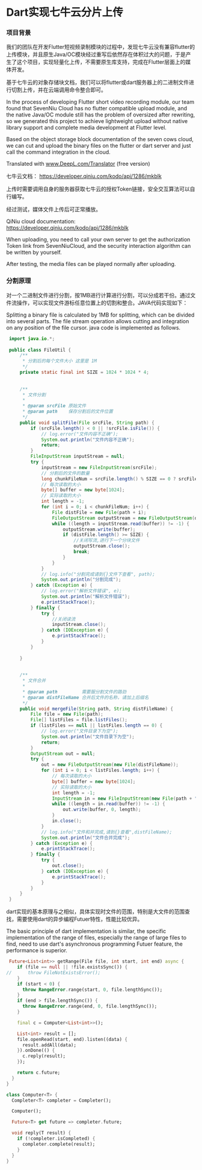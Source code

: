 # Dart实现七牛云分片上传

### 项目背景
我们的团队在开发Flutter短视频录制模块的过程中，发现七牛云没有兼容flutter的上传模块，并且原生Java/OC模块经过重写后依然存在体积过大的问题，于是产生了这个项目，实现轻量化上传，不需要原生库支持，完成在Flutter层面上的媒体开发。

基于七牛云的对象存储块文档，我们可以将flutter或dart服务器上的二进制文件进行切割上传，并在云端调用命令整合即可。

In the process of developing Flutter short video recording module, our team found that SevenNiu Cloud has no flutter compatible upload module, and the native Java/OC module still has the problem of oversized after rewriting, so we generated this project to achieve lightweight upload without native library support and complete media development at Flutter level.

Based on the object storage block documentation of the seven cows cloud, we can cut and upload the binary files on the flutter or dart server and just call the command integration in the cloud.

Translated with www.DeepL.com/Translator (free version)

七牛云文档： https://developer.qiniu.com/kodo/api/1286/mkblk

上传时需要调用自身的服务器获取七牛云的授权Token链接，安全交互算法可以自行编写。

经过测试，媒体文件上传后可正常播放。

QiNiu cloud documentation: https://developer.qiniu.com/kodo/api/1286/mkblk

When uploading, you need to call your own server to get the authorization Token link from SevenNiuCloud, and the security interaction algorithm can be written by yourself.

After testing, the media files can be played normally after uploading.

### 分割原理
对一个二进制文件进行分割，按1MB进行计算进行分割，可以分成若干份。通过文件流操作，可以实现文件游标任意位置上的切割和整合。JAVA代码实现如下：

Splitting a binary file is calculated by 1MB for splitting, which can be divided into several parts. The file stream operation allows cutting and integration on any position of the file cursor. java code is implemented as follows.

```java
 import java.io.*;
 
 public class FileUtil {
     /**
      * 分割后的每个文件大小 这里是 1M
      */
     private static final int SIZE = 1024 * 1024 * 4;
 
 
     /**
      * 文件分割
      *
      * @param srcFile 原始文件
      * @param path    保存分割后的文件位置
      */
     public void splitFile(File srcFile, String path) {
         if (srcFile.length() < 0 || !srcFile.isFile()) {
             // log.error("文件内容不正确");
             System.out.println("文件内容不正确");
             return;
         }
         FileInputStream inputStream = null;
         try {
             inputStream = new FileInputStream(srcFile);
             // 分割后的文件的数量
             long chunkFileNum = srcFile.length() % SIZE == 0 ? srcFile.length() / SIZE : srcFile.length() / SIZE + 1;
             // 每次读取的大小
             byte[] buffer = new byte[1024];
             // 实际读取的大小
             int length = -1;
             for (int i = 0; i < chunkFileNum; i++) {
                 File distFile = new File(path + i);
                 FileOutputStream outputStream = new FileOutputStream(distFile);
                 while ((length = inputStream.read(buffer)) != -1) {
                     outputStream.write(buffer);
                     if (distFile.length() >= SIZE) {
                         //关闭写流,进行下一个分块文件
                         outputStream.close();
                         break;
                     }
                 }
             }
             // log.info("分割完成请到{}文件下查看", path);
             System.out.println("分割完成");
         } catch (Exception e) {
             // log.error("解析文件错误", e);
             System.out.println("解析文件错误");
             e.printStackTrace();
         } finally {
             try {
                 //关闭读流
                 inputStream.close();
             } catch (IOException e) {
                 e.printStackTrace();
             }
         }
 
     }
 
 
     /**
      * 文件合并
      *
      * @param path         需要服分割文件的路劲
      * @param distFileName 合并后文件的名称，请加上后缀名
      */
     public void mergeFile(String path, String distFileName) {
         File file = new File(path);
         File[] listFiles = file.listFiles();
         if (listFiles == null || listFiles.length == 0) {
             // log.error("文件目录下为空");
             System.out.println("文件目录下为空");
             return;
         }
         OutputStream out = null;
         try {
             out = new FileOutputStream(new File(distFileName));
             for (int i = 0; i < listFiles.length; i++) {
                 // 每次读取的大小
                 byte[] buffer = new byte[1024];
                 // 实际读取的大小
                 int length = -1;
                 InputStream in = new FileInputStream(new File(path + "/" + i));
                 while ((length = in.read(buffer)) != -1) {
                     out.write(buffer, 0, length);
                 }
                 in.close();
             }
             // log.info("文件和并完成,请到{}查看",distFileName);
             System.out.println("文件合并完成");
         } catch (Exception e) {
             e.printStackTrace();
         } finally {
             try {
                 out.close();
             } catch (IOException e) {
                 e.printStackTrace();
             }
         }
     }
 }
```

dart实现的基本原理与之相似，具体实现时文件的范围，特别是大文件的范围查找，需要使用dart的异步编程Futuer特性，性能比较优异。

The basic principle of dart implementation is similar, the specific implementation of the range of files, especially the range of large files to find, need to use dart's asynchronous programming Futuer feature, the performance is superior.

```dart
 Future<List<int>> getRange(File file, int start, int end) async {
    if (file == null || !file.existsSync()) {
//      throw FileNotExistsError();
    }
    if (start < 0) {
      throw RangeError.range(start, 0, file.lengthSync());
    }
    if (end > file.lengthSync()) {
      throw RangeError.range(end, 0, file.lengthSync());
    }

    final c = Computer<List<int>>();

    List<int> result = [];
    file.openRead(start, end).listen((data) {
      result.addAll(data);
    }).onDone(() {
      c.reply(result);
    });

    return c.future;
  }
}

class Computer<T> {
  Completer<T> completer = Completer();

  Computer();

  Future<T> get future => completer.future;

  void reply(T result) {
    if (!completer.isCompleted) {
      completer.complete(result);
    }
  }
}
```
